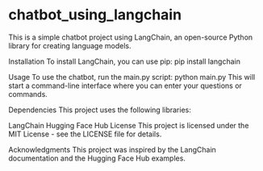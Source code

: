 # chatbot_using_langchain
This is a simple chatbot project using LangChain, an open-source Python library for creating language models.

Installation
To install LangChain, you can use pip:
pip install langchain

Usage
To use the chatbot, run the main.py script:
python main.py
This will start a command-line interface where you can enter your questions or commands.

Dependencies
This project uses the following libraries:

LangChain
Hugging Face Hub
License
This project is licensed under the MIT License - see the LICENSE file for details.

Acknowledgments
This project was inspired by the LangChain documentation and the Hugging Face Hub examples.
